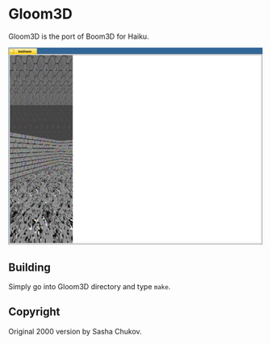 # Gloom3D
Gloom3D is the port of Boom3D for Haiku.

![Gloom3D screenshot](gloom3d.png)


Building
--------

Simply go into Gloom3D directory and type ``make``.


Copyright
------------

Original 2000 version by Sasha Chukov.
